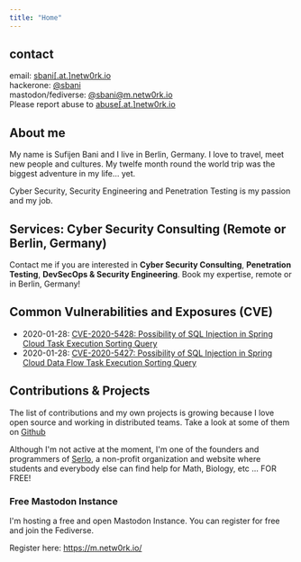 ```yaml
---
title: "Home"
---
```


## contact

email: [sbani[.at.]netw0rk.io][1] \
hackerone: [@sbani][4] \
mastodon/fediverse: [@sbani@m.netw0rk.io][2] \
Please report abuse to [abuse[.at.]netw0rk.io][3]

## About me

My name is Sufijen Bani and I live in Berlin, Germany. I love to travel, meet new people and cultures. My twelfe month round the world trip was the biggest adventure in my life… yet.

Cyber Security, Security Engineering and Penetration Testing is my passion and my job.

## Services: Cyber Security Consulting (Remote or Berlin, Germany)

Contact me if you are interested in **Cyber Security Consulting**, **Penetration Testing**, **DevSecOps & Security Engineering**. Book my expertise, remote or in Berlin, Germany!

## Common Vulnerabilities and Exposures (CVE)

- 2020-01-28: [CVE-2020-5428: Possibility of SQL Injection in Spring Cloud Task Execution Sorting Query](https://tanzu.vmware.com/security/cve-2020-5428)
- 2020-01-28: [CVE-2020-5427: Possibility of SQL Injection in Spring Cloud Data Flow Task Execution Sorting Query](https://tanzu.vmware.com/security/cve-2020-5427)

## Contributions & Projects

The list of contributions and my own projects is growing because I love open source and working in distributed teams.
Take a look at some of them on [Github](https://github.com/sbani)

Although I'm not active at the moment, I'm one of the founders and programmers of [Serlo](https://serlo.org), a non-profit organization and website where students and everybody else can find help for Math, Biology, etc ... FOR FREE!

### Free Mastodon Instance

I'm hosting a free and open Mastodon Instance. You can register for free and join the Fediverse.

Register here: https://m.netw0rk.io/

[1]: mailto:sbani[.at.]netw0rk.io
[2]: https://m.netw0rk.io/@sbani
[3]: mailto:abuse[.at.]netw0rk.io
[4]: https://hackerone.com/sbani
